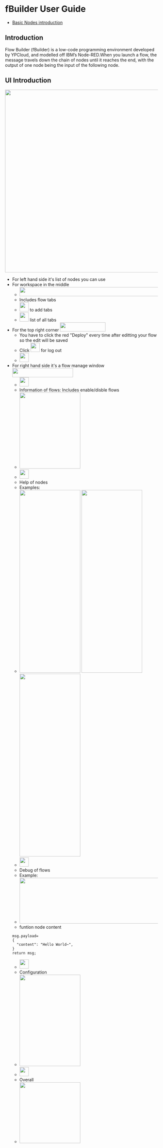 # fBuilder User Guide
*  [Basic Nodes introduction](https://github.com/motebus/ultrabook/blob/main/Ultranet%20Apps/fBuilder/nodes%20intro.md)

## Introduction
Flow Builder (fBuilder) is a low-code programming environment developed by YPCloud, and modelled off IBM’s Node-RED.When you launch a flow, the message travels down the chain of nodes until it reaches the end, with the output of one node being the input of the following node.

## UI Introduction
<img src="https://i.imgur.com/V8hyXg5.png" width=1200 height=600>

* For left hand side it's list of nodes you can use
* For workspace in the middle
  * <img src="https://i.imgur.com/iOCKLDh.png" width=800 height=30>
  * Includes flow tabs
  * <img src="https://i.imgur.com/QSdg0nI.png" width=30 height=30> to add tabs
  * <img src="https://i.imgur.com/xXm16T3.png" width=30 height=30> list of all tabs
* For the top right corner <img src="https://i.imgur.com/KCUock7.png" width=150 height=30> 
  * You have to click the red "Deploy" every time after editting your flow so the edit will be saved
  * Click <img src="https://i.imgur.com/LVwWqqI.png" width=30 height=30> for log out
  * <img src="https://i.imgur.com/w56SCE1.png" width=30 height=30>
* For right hand side it's a flow manage window <img src="https://i.imgur.com/xEKRbxs.png" width=200 height=30>  
  * <img src="https://i.imgur.com/yf4T3Be.png" width=30 height=30>  
  * Information of flows: Includes enable/disble flows 
  * <img src="https://i.imgur.com/UHPdPPh.png" width=200 height=250> 
  * <img src="https://i.imgur.com/BZNT7Ak.png" width=30 height=30>
  * Help of nodes  
  * Examples:
  * <img src="https://i.imgur.com/s82Kq0t.png" width=200 height=600> <img src="https://i.imgur.com/ICqFXMv.png" width=200 height=600> <img src="https://i.imgur.com/uk6Nhu8.png" width=200 height=600> 
  * <img src="https://i.imgur.com/hxlCBls.png" width=30 height=30> 
  * Debug of flows
  * Example:
  * <img src="https://i.imgur.com/u7tT20h.png" width=500 height=150>
  * funtion node content
  ```
  msg.payload=
  {
    "content": "Hello World~",
  }
  return msg;
  ```
  * <img src="https://i.imgur.com/uJXy3dz.png" width=30 height=30> 
  * Configuration
  * <img src="https://i.imgur.com/EU3SoQz.png" width=200 height=300> 
  * <img src="https://i.imgur.com/KB6AFa4.png" width=30 height=30> 
  * Overall
  * <img src="https://i.imgur.com/MoOSTGu.png" width=200 height=200> 
